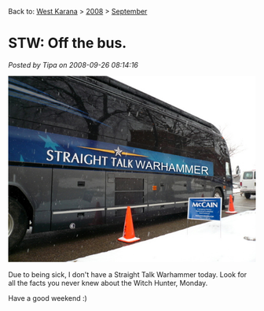 Back to: [West Karana](/posts/westkarana.md) > [2008](/posts/2008/westkarana.md) > [September](./westkarana.md)
# STW: Off the bus.

*Posted by Tipa on 2008-09-26 08:14:16*

![](../../../uploads/2008/09/stw-offthebus.jpg "stw-offthebus")

Due to being sick, I don't have a Straight Talk Warhammer today. Look for all the facts you never knew about the Witch Hunter, Monday.

Have a good weekend :)

